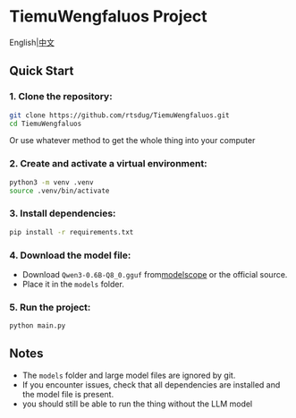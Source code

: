 # TiemuWengfaluos Project

English|[中文](./readme_zh.md)

## Quick Start

### 1. Clone the repository:

   ```sh
   git clone https://github.com/rtsdug/TiemuWengfaluos.git
   cd TiemuWengfaluos
   ```

   Or use whatever method to get the whole thing into your computer

### 2. Create and activate a virtual environment:

   ```sh
   python3 -m venv .venv
   source .venv/bin/activate
   ```

### 3. Install dependencies:

   ```sh
   pip install -r requirements.txt
   ```

### 4. Download the model file:

   - Download `Qwen3-0.6B-Q8_0.gguf` from[modelscope](https://www.modelscope.cn/models/unsloth/Qwen3-0.6B-GGUF) or the official source.
   - Place it in the `models` folder.

### 5. Run the project:
   ```sh
   python main.py
   ```

## Notes

- The `models` folder and large model files are ignored by git.
- If you encounter issues, check that all dependencies are installed and the model file is present.
- you should still be able to run the thing without the LLM model

